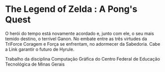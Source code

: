 # The Legend of Zelda : A Pong's Quest

O herói do tempo está novamente acordado e, junto com ele, o seu mais temido destino, o terrível Ganon. No embate entre as três
virtudes da TriForce Coragem e Força se enfrentam, no adormecer da Sabedoria. Cabe a Link garantir o futuro de Hyrule. 


Trabalho da disciplina Computação Gráfica do Centro Federal de Educação Tecnológica de Minas Gerais

